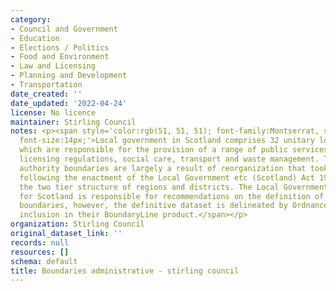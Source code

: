 ```yaml
---
category:
- Council and Government
- Education
- Elections / Politics
- Food and Environment
- Law and Licensing
- Planning and Development
- Transportation
date_created: ''
date_updated: '2022-04-24'
license: No licence
maintainer: Stirling Council
notes: <p><span style='color:rgb(51, 51, 51); font-family:Montserrat, sans-serif;
  font-size:14px;'>Local government in Scotland comprises 32 unitary local authorities,
  which are responsible for the provision of a range of public services such as education,
  licensing regulations, social care, transport and waste management. The current
  authority boundaries are largely a result of reorganization that took place in 1996,
  following the enactment of the Local Government etc (Scotland) Act 1994 which abolished
  the two tier structure of regions and districts. The Local Government Boundary Commission
  for Scotland is responsible for recommendations on the definition of local authority
  boundaries, however, the definitive dataset is delineated by Ordnance Survey for
  inclusion in their BoundaryLine product.</span></p>
organization: Stirling Council
original_dataset_link: ''
records: null
resources: []
schema: default
title: Boundaries administrative - stirling council
---
```

